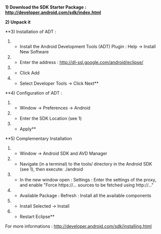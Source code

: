 **1) Download the SDK Starter Package : http://developer.android.com/sdk/index.html**

**2) Unpack it**

**3) Installation of ADT :
  1. - Install the Android Development Tools (ADT) Plugin : Help -> Install New Software
  1. - Enter the address : http://dl-ssl.google.com/android/eclipse/
  1. - Click Add
  1. - Select Developer Tools -> Click Next**

**4) Configuration of ADT :
  1. - Window -> Preferences -> Android
  1. - Enter the SDK Location (see 1)
  1. - Apply**

**5) Complementary Installation
  1. - Window -> Android SDK and AVD Manager
  1. - Navigate (in a terminal) to the tools/ directory in the Android SDK (see 1), then execute: ./android
  1. - In the new window open : Settings : Enter the settings of the proxy, and enable "Force https://... sources to be fetched using http://..."
  1. - Available Package : Refresh : Install all the available components
  1. - Install Selected -> Install
  1. - Restart Eclipse**

For more informations : http://developer.android.com/sdk/installing.html